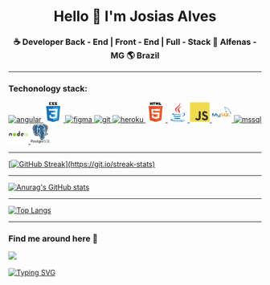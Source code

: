 <h1 align = "center"> Hello 👋 I'm  Josias Alves </h1><h3 align = "center"> ☕ Developer Back - End | Front - End | Full - Stack 🏡 Alfenas - MG 🌎 Brazil 



 ---
<h3 align="left">Techonology stack:</h3>
 
<p align="left"> <a href="https://angular.io" target="_blank" rel="noreferrer"> 
 <img src="https://angular.io/assets/images/logos/angular/angular.svg" alt="angular" width="40" height="40"/> </a> <a href="https://www.arduino.cc/" target="_blank" rel="noreferrer"> 
 <img src="https://raw.githubusercontent.com/devicons/devicon/master/icons/css3/css3-original-wordmark.svg" alt="css3" width="40" height="40"/> </a> <a href="https://www.figma.com/" target="_blank" rel="noreferrer"> 
 <img src="https://www.vectorlogo.zone/logos/figma/figma-icon.svg" alt="figma" width="40" height="40"/> </a> <a href="https://git-scm.com/" target="_blank" rel="noreferrer">  <img src="https://www.vectorlogo.zone/logos/git-scm/git-scm-icon.svg" alt="git" width="40" height="40"/> </a> <a href="https://heroku.com" target="_blank" rel="noreferrer">  <img src="https://www.vectorlogo.zone/logos/heroku/heroku-icon.svg" alt="heroku" width="40" height="40"/> </a> <a href="https://www.w3.org/html/" target="_blank" rel="noreferrer"> 
 <img src="https://raw.githubusercontent.com/devicons/devicon/master/icons/html5/html5-original-wordmark.svg" alt="html5" width="40" height="40"/> </a> <a href="https://www.java.com" target="_blank" rel="noreferrer"> 
 <img src="https://raw.githubusercontent.com/devicons/devicon/master/icons/java/java-original.svg" alt="java" width="40" height="40"/> </a> <a href="https://developer.mozilla.org/en-US/docs/Web/JavaScript" target="_blank" rel="noreferrer"> 
 <img src="https://raw.githubusercontent.com/devicons/devicon/master/icons/javascript/javascript-original.svg" alt="javascript" width="40" height="40"/> </a> <a href="https://www.linux.org/" target="_blank" rel="noreferrer">
 <img src="https://raw.githubusercontent.com/devicons/devicon/master/icons/mysql/mysql-original-wordmark.svg" alt="mysql" width="40" height="40"/> </a> <a href="https://www.mysql.com/" target="_blank" rel="noreferrer"> 
 <img src="https://www.svgrepo.com/show/303229/microsoft-sql-server-logo.svg" alt="mssql" width="40" height="40"/> </a> <a href="https://nodejs.org" target="_blank" rel="noreferrer"> 
 <img src="https://raw.githubusercontent.com/devicons/devicon/master/icons/nodejs/nodejs-original-wordmark.svg" alt="nodejs" width="40" height="40"/> </a> <a href="https://www.postgresql.org" target="_blank" rel="noreferrer"> <img src="https://raw.githubusercontent.com/devicons/devicon/master/icons/postgresql/postgresql-original-wordmark.svg" alt="postgresql" width="40" height="40"/> </a> <a href="https://reactjs.org/" target="_blank" rel="noreferrer"></P>

 ---
 [![GitHub Streak](http://github-readme-streak-stats.herokuapp.com?user=JosiasAlvesDev&theme=gotham&date_format=M%20j%5B%2C%20Y%5D&layout=compac&align="center")](https://git.io/streak-stats)

 ---
![Anurag's GitHub stats](https://github-readme-stats.vercel.app/api?username=JosiasAlvesDev&hide=contribs,prs&show_icons=true&theme=gotham)

---

[![Top Langs](https://github-readme-stats.vercel.app/api/top-langs/?username=JosiasAlvesDev&layout=compact&theme=gotham)](https://github.com/anuraghazra/github-readme-stats)

---
### Find me around here :mag_right:
[<img src="https://img.shields.io/badge/linkedin-%230077B5.svg?&style=for-the-badge&logo=linkedin&logoColor=white" />](https://www.linkedin.com/in/josias-alves-982b4a181/)

[![Typing SVG](https://readme-typing-svg.herokuapp.com?color=%231B6E65&lines=Thanks+for+the+visit.+Check+back+often)](https://git.io/typing-svg)

